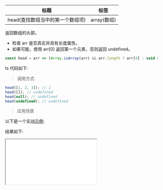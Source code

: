 | 标题                             | 标签        |
| -------------------------------- | ----------- |
| head(查找数组当中的第一个数组项) | array(数组) |

返回数组的头部。

- 检查 arr 是否真实并具有长度属性。
- 如果可能，使用 arr[0] 返回第一个元素，否则返回 undefined。

```js
const head = arr => (Array.isArray(arr) && arr.length ? arr[0] : void 0);
```

ts 代码如下:

<div class="code-editor" data-url="codes/javascript/ts/head.ts" data-language="typescript"></div>

> 调用方式:

```js
head([1, 2, 3]); // 1
head([]); // undefined
head(null); // undefined
head(undefined); // undefined
```

> 应用场景

以下是一个实战<a href="codes/javascript/html/head.html" target="_blank" rel="noopener noreferrer">示例</a>:

<div class="code-editor" data-url="codes/javascript/html/head.html" data-language="html"></div>

结果如下:

<iframe src="codes/javascript/html/head.html"></iframe>
